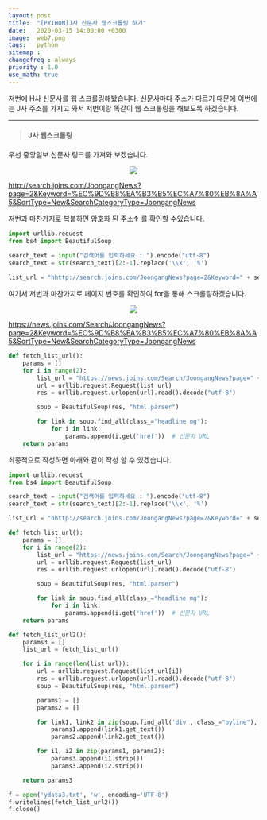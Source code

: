```yaml
---
layout: post
title:  "[PYTHON]J사 신문사 웹스크롤링 하기"
date:   2020-03-15 14:00:00 +0300
image:  web7.png
tags:   python
sitemap :
changefreq : always
priority : 1.0
use_math: true
---
```



저번에 H사 신문사를 웹 스크롤링해봤습니다. 신문사마다 주소가 다르기 때문에 이번에는 J사 주소를 가지고 와서 저번이랑 똑같이 웹 스크롤링을 해보도록 하겠습니다.


------

> #### J사 웹스크롤링

우선 중앙일보 신문사 링크를 가져와 보겠습니다. 

<center><img src="{{ site.baseurl }}/images/web7.png" ></center>


http://search.joins.com/JoongangNews?page=2&Keyword=%EC%9D%B8%EA%B3%B5%EC%A7%80%EB%8A%A5&SortType=New&SearchCategoryType=JoongangNews

저번과 마찬가지로 복붙하면 암호화 된 주소↑ 를 확인할 수있습니다. 

```python
import urllib.request
from bs4 import BeautifulSoup
    
search_text = input("검색어를 입력하세요 : ").encode("utf-8")
search_text = str(search_text)[2:-1].replace('\\x', '%')

list_url = "hhttp://search.joins.com/JoongangNews?page=2&Keyword=" + search_text + "&SortType=New&SearchCategoryType=JoongangNews"
```

여기서 저번과 마찬가지로 페이지 번호를 확인하여 for을 통해 스크롤링하겠습니다. 

<center><img src="{{ site.baseurl }}/images/web8.png" ></center>

https://news.joins.com/Search/JoongangNews?page=2&Keyword=%EC%9D%B8%EA%B3%B5%EC%A7%80%EB%8A%A5&SortType=New&SearchCategoryType=JoongangNews

```python
def fetch_list_url():
    params = []
    for i in range(2):
        list_url = "https://news.joins.com/Search/JoongangNews?page=" + str(i+1) + "&Keyword=%EC%9D%B8%EA%B3%B5%EC%A7%80%EB%8A%A5&SortType=New&SearchCategoryType=JoongangNews" 
        url = urllib.request.Request(list_url)
        res = urllib.request.urlopen(url).read().decode("utf-8")

        soup = BeautifulSoup(res, "html.parser")

        for link in soup.find_all(class_="headline mg"):
            for i in link: 
                params.append(i.get('href'))  # 신문자 URL
    return params
```

최종적으로 작성하면 아래와 같이 작성 할 수 있겠습니다. 

```python
import urllib.request
from bs4 import BeautifulSoup

search_text = input("검색어를 입력하세요 : ").encode("utf-8")
search_text = str(search_text)[2:-1].replace('\\x', '%')

list_url = "hhttp://search.joins.com/JoongangNews?page=2&Keyword=" + search_text + "&SortType=New&SearchCategoryType=JoongangNews"

def fetch_list_url():
    params = []
    for i in range(2):
        list_url = "https://news.joins.com/Search/JoongangNews?page=" + str(i+1) + "&Keyword=%EC%9D%B8%EA%B3%B5%EC%A7%80%EB%8A%A5&SortType=New&SearchCategoryType=JoongangNews"
        url = urllib.request.Request(list_url)
        res = urllib.request.urlopen(url).read().decode("utf-8")

        soup = BeautifulSoup(res, "html.parser")

        for link in soup.find_all(class_="headline mg"):
            for i in link:
                params.append(i.get('href'))  # 신문자 URL
    return params

def fetch_list_url2():
    params3 = []
    list_url = fetch_list_url()

    for i in range(len(list_url)):
        url = urllib.request.Request(list_url[i])
        res = urllib.request.urlopen(url).read().decode("utf-8")
        soup = BeautifulSoup(res, "html.parser")

        params1 = []
        params2 = []

        for link1, link2 in zip(soup.find_all('div', class_="byline"), soup.find_all('div', id="article_body")):
            params1.append(link1.get_text())
            params2.append(link2.get_text())

        for i1, i2 in zip(params1, params2):
            params3.append(i1.strip())
            params3.append(i2.strip())

    return params3

f = open('ydata3.txt', 'w', encoding='UTF-8')
f.writelines(fetch_list_url2())
f.close()
```








